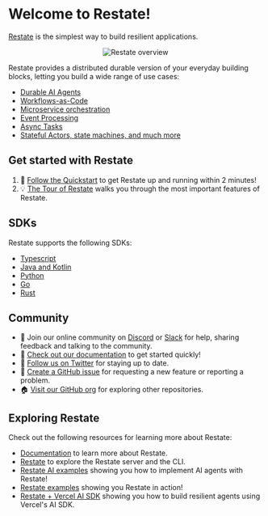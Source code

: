 # Welcome to Restate!

[Restate](https://restate.dev) is the simplest way to build resilient applications.

<p align="center">
  <picture>
    <source media="(prefers-color-scheme: dark)" srcset="https://restate.dev/blog/announcing-restate-1.0-restate-cloud-and-our-seed-funding-round/title_figure_hudf3f5cd4c2c091de8198c7c4b273b831_2636815_6620x0_resize_q75_h2_box_3.webp">
    <source media="(prefers-color-scheme: light)" srcset="https://restate.dev/blog/announcing-restate-1.0-restate-cloud-and-our-seed-funding-round/title_figure_hudf3f5cd4c2c091de8198c7c4b273b831_2636815_6620x0_resize_q75_h2_box_3.webp">
    <img alt="Restate overview" src="https://restate.dev/blog/announcing-restate-1.0-restate-cloud-and-our-seed-funding-round/title_figure_hudf3f5cd4c2c091de8198c7c4b273b831_2636815_6620x0_resize_q75_h2_box_3.webp">
  </picture>
</p>

Restate provides a distributed durable version of your everyday building blocks, letting you build a wide range of use cases:

* [Durable AI Agents](https://github.com/restatedev/ai-examples)
* [Workflows-as-Code](https://docs.restate.dev/use-cases/workflows)
* [Microservice orchestration](https://docs.restate.dev/use-cases/microservice-orchestration)
* [Event Processing](https://docs.restate.dev/use-cases/event-processing)
* [Async Tasks](https://docs.restate.dev/use-cases/async-tasks)
* [Stateful Actors, state machines, and much more](https://github.com/restatedev/examples)

## Get started with Restate

1. 🚀 [Follow the Quickstart](https://docs.restate.dev/get_started/quickstart) to get Restate up and running within 2 minutes!
1. 💡 [The Tour of Restate](https://docs.restate.dev/get_started/tour) walks you through the most important features of Restate.

## SDKs

Restate supports the following SDKs:

* [Typescript](https://github.com/restatedev/sdk-typescript)
* [Java and Kotlin](https://github.com/restatedev/sdk-java)
* [Python](https://github.com/restatedev/sdk-python)
* [Go](https://github.com/restatedev/sdk-go)
* [Rust](https://github.com/restatedev/sdk-rust)

## Community

* 🤗️ Join our online community on [Discord](https://discord.gg/skW3AZ6uGd) or [Slack](https://join.slack.com/t/restatecommunity/shared_invite/zt-2v9gl005c-WBpr167o5XJZI1l7HWKImA) for help, sharing feedback and talking to the community.
* 📖 [Check out our documentation](https://docs.restate.dev) to get started quickly!
* 📣 [Follow us on Twitter](https://x.com/restatedev) for staying up to date.
* 🙋 [Create a GitHub issue](https://github.com/restatedev/restate/issues) for requesting a new feature or reporting a problem.
* 🏠 [Visit our GitHub org](https://github.com/restatedev) for exploring other repositories.

## Exploring Restate

Check out the following resources for learning more about Restate:

* [Documentation](https://docs.restate.dev) to learn more about Restate.
* [Restate](https://github.com/restatedev/restate) to explore the Restate server and the CLI.
* [Restate AI examples](https://github.com/restatedev/ai-examples) showing you how to implement AI agents with Restate!
* [Restate examples](https://github.com/restatedev/examples) showing you Restate in action!
* [Restate + Vercel AI SDK](https://github.com/restatedev/vercel-ai) showing you how to build resilient agents using Vercel's AI SDK.
